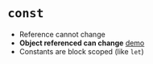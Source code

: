 # `const`

- Reference cannot change
- **Object referenced can change** [demo](examples/const-modified.js)
- Constants are block scoped (like `let`)
